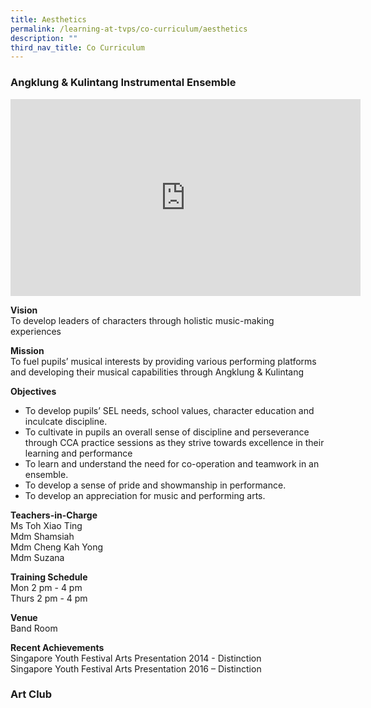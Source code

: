 ```yaml
---
title: Aesthetics
permalink: /learning-at-tvps/co-curriculum/aesthetics
description: ""
third_nav_title: Co Curriculum
---
```

### Angklung & Kulintang Instrumental Ensemble

<iframe width="560" height="315" src="https://www.youtube.com/embed/IM1XVgq7Kyw" title="YouTube video player" frameborder="0" allow="accelerometer; autoplay; clipboard-write; encrypted-media; gyroscope; picture-in-picture" allowfullscreen></iframe>

**Vision** <br>
To develop leaders of characters through holistic music-making experiences  
  
**Mission** <br>
To fuel pupils’ musical interests by providing various performing platforms and developing their musical capabilities through Angklung & Kulintang  
  
**Objectives** <br>
* To develop pupils’ SEL needs, school values, character education and inculcate discipline.  
* To cultivate in pupils an overall sense of discipline and perseverance through CCA practice sessions as they strive towards excellence in their learning and performance  
* To learn and understand the need for co-operation and teamwork in an ensemble.  
* To develop a sense of pride and showmanship in performance.  
* To develop an appreciation for music and performing arts.  
  
**Teachers-in-Charge** <br>
Ms Toh Xiao Ting <br>
Mdm Shamsiah <br>
Mdm Cheng Kah Yong <br>
Mdm Suzana

**Training Schedule** <br>
Mon 2 pm - 4 pm <br>
Thurs 2 pm - 4 pm  

**Venue**  <br>
Band Room

**Recent Achievements** <br>
Singapore Youth Festival Arts Presentation 2014 - Distinction <br> Singapore Youth Festival Arts Presentation 2016 – Distinction  

### Art Club

